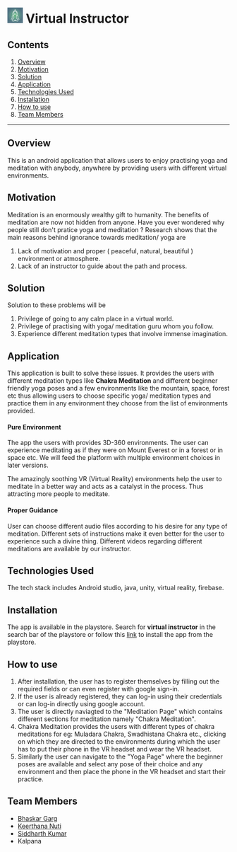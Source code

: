 # <img src="https://github.com/Siddharth-coder13/Virtual_Instructor/blob/master/app/src/main/res/drawable/logo1.jpg" alt="drawing" width="35"/> **Virtual Instructor**
<!-- ##### - Yoga and Meditation anytime, anywhere, with anybody -->

## Contents
1. [Overview](#first)
2. [Motivation](#second)
3. [Solution](#third)
4. [Application](#fourth)
5. [Technologies Used](#fifth)
6. [Installation](#sixth)
7. [How to use](#seventh)
8. [Team Members](#eighth)
___
## <a name="first"></a>Overview
This is an android application that allows users to enjoy practising yoga and meditation with anybody, anywhere by providing users with different virtual environments.

## <a name="second"></a>Motivation
Meditation is an enormously wealthy gift to humanity. The benefits of meditation are now not hidden from anyone. Have you ever wondered why people still don't pratice yoga and meditation ? Research shows that the main reasons behind ignorance towards meditation/ yoga are

1. Lack of motivation and proper ( peaceful, natural, beautiful ) environment or atmosphere.
1. Lack of an instructor to guide about the path and process.

## <a name="third"></a>Solution
Solution to these problems will be

1. Privilege of going to any calm place in a virtual world.
1. Privilege of practising with yoga/ meditation guru whom you follow.
1. Experience different meditation types that involve immense imagination.

## <a name="fourth"></a>Application
This application is built to solve these issues. It provides the users with different meditation types like **Chakra Meditation** and different beginner friendly yoga poses and a few environments like the mountain, space, forest etc thus allowing users to choose specific yoga/ meditation types and practice them in any environment they choose from the list of environments provided.

#### **Pure Environment**
The app the users with provides 3D-360 environments. The user can experience meditating as if they were on Mount Everest or in a forest or in space etc. We will feed the platform with multiple environment choices in later versions.

The amazingly soothing VR (Virtual Reality) environments help the user to meditate in a better way and acts as a catalyst in the process. Thus attracting more people to meditate.

#### **Proper Guidance**
User can choose different audio files according to his desire for any type of meditation. Different sets of instructions make it even better for the user to experience such a divine thing. Different videos regarding different meditations are available by our instructor.

## <a name="fifth"></a>Technologies Used
The tech stack includes Android studio, java, unity, virtual reality, firebase.

## <a name="sixth"></a>Installation
The app is available in the playstore. Search for **virtual instructor** in the search bar of the playstore or follow this [link](https://play.google.com/store/apps/details?id=com.release.virtualinstructor) to install the app from the playstore.

## <a name="seventh"></a>How to use
1. After installation, the user has to register themselves by filling out the required fields or can even register with google sign-in.
1. If the user is already registered, they can log-in using their credentials or can log-in directly using google account.
1. The user is directly naviagted to the "Meditation Page" which contains different sections for meditation namely "Chakra Meditation".
1. Chakra Meditation provides the users with different types of chakra meditations for eg: Muladara Chakra, Swadhistana Chakra etc., clicking on which they are directed to the environments during which the user has to put their phone in the VR headset and wear the VR headset.
5. Similarly the user can navigate to the "Yoga Page" where the beginner poses are available and select any pose of their choice and any environment and then place the phone in the VR headset and start their practice.

## <a name="eighth"></a>Team Members
* [Bhaskar Garg](https://github.com/8bhaskar)
* [Keerthana Nuti](https://github.com/Keerthana1102)
* [Siddharth Kumar](https://github.com/Siddharth-coder13)
* Kalpana
